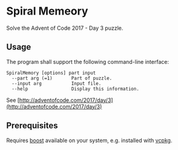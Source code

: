 # Spiral Memeory
Solve the Advent of Code 2017 - Day 3 puzzle.

## Usage
The program shall support the following command-line interface:

```shell
SpiralMemory [options] part input
  --part arg (=1)       Part of puzzle.
  --input arg           Input file.
  --help                Display this information.
 ```

See [http://adventofcode.com/2017/day/3](http://adventofcode.com/2017/day/3)

## Prerequisites
Requires [boost](http://www.boost.org/) available on your system, e.g. installed with [vcpkg](https://github.com/Microsoft/vcpkg).
